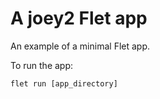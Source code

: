 # A joey2 Flet app

An example of a minimal Flet app.

To run the app:

```
flet run [app_directory]
```

